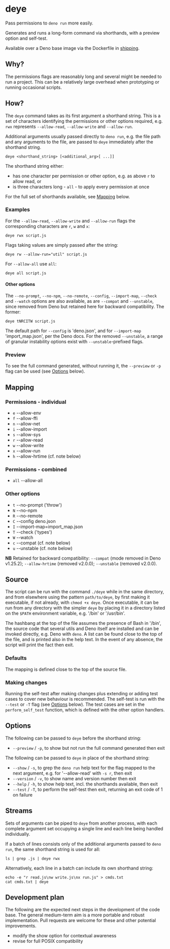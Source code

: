 # deye

Pass permissions to `deno run` more easily.

Generates and runs a long-form command via shorthands, with a preview option and self-test.

Available over a Deno base image via the Dockerfile in [shipping](https://github.com/barcek/shipping).

## Why?

The permissions flags are reasonably long and several might be needed to run a project. This can be a relatively large overhead when prototyping or running occasional scripts.

## How?

The `deye` command takes as its first argument a shorthand string. This is a set of characters identifying the permissions or other options required, e.g. `rwx` represents `--allow-read`, `--allow-write` and `--allow-run`.

Additional arguments usually passed directly to `deno run`, e.g. the file path and any arguments to the file, are passed to `deye` immediately after the shorthand string.

```
deye <shorthand_string> [<additional_arg>[ ...]]
```

The shorthand string either:

- has one character per permission or other option, e.g. as above `r` to allow read, or
- is three characters long - `all` - to apply every permission at once

For the full set of shorthands available, see [Mapping](#mapping) below.

### Examples

For the `--allow-read`, `--allow-write` and `--allow-run` flags the corresponding characters are `r`, `w` and `x`:

```shell
deye rwx script.js
```

Flags taking values are simply passed after the string:

```shell
deye rw --allow-run="util" script.js
```

For `--allow-all` use `all`:

```shell
deye all script.js
```

#### Other options

The `--no-prompt`, `--no-npm`, `--no-remote`, `--config`, `--import-map`, `--check` and `--watch` options are also available, as are `--compat` and `--unstable`, since removed from Deno but retained here for backward compatibility. The former:

```shell
deye tNRCITW script.js
```

The default path for `--config` is 'deno.json', and for `--import-map` 'import_map.json', per the Deno docs. For the removed `--unstable`, a range of granular instability options exist with `--unstable`-prefixed flags.

### Preview

To see the full command generated, without running it, the `--preview` or `-p` flag can be used (see [Options](#options) below).

## Mapping

### Permissions - individual

- `e` --allow-env
- `f` --allow-ffi
- `n` --allow-net
- `i` --allow-import
- `s` --allow-sys
- `r` --allow-read
- `w` --allow-write
- `x` --allow-run
- `h` --allow-hrtime (cf. note below)

### Permissions - combined

- `all` --allow-all

### Other options

- `t` --no-prompt ('throw')
- `N` --no-npm
- `R` --no-remote
- `C` --config deno.json
- `I` --import-map=import_map.json
- `T` --check ('types')
- `W` --watch
- `c` --compat (cf. note below)
- `u` --unstable (cf. note below)

**NB** Retained for backward compatibility: `--compat` (mode removed in Deno v1.25.2); `--allow-hrtime` (removed v2.0.0); `--unstable` (removed v2.0.0).

## Source

The script can be run with the command `./deye` while in the same directory, and from elsewhere using the pattern `path/to/deye`, by first making it executable, if not already, with `chmod +x deye`. Once executable, it can be run from any directory with the simpler `deye` by placing it in a directory listed on the `$PATH` environment variable, e.g. '/bin' or '/usr/bin'.

The hashbang at the top of the file assumes the presence of Bash in '/bin', the source code that several utils and Deno itself are installed and can be invoked directly, e.g. Deno with `deno`. A list can be found close to the top of the file, and is printed also in the help text. In the event of any absence, the script will print the fact then exit.

### Defaults

The mapping is defined close to the top of the source file.

### Making changes

Running the self-test after making changes plus extending or adding test cases to cover new behaviour is recommended. The self-test is run with the `--test` or `-T` flag (see [Options](#options) below). The test cases are set in the `perform_self_test` function, which is defined with the other option handlers.

## Options

The following can be passed to `deye` before the shorthand string:

- `--preview` / `-p`, to show but not run the full command generated then exit

The following can be passed to `deye` in place of the shorthand string:

- `--show` / `-s`, to grep the `deno run` help text for the flag mapped to the next argument, e.g. for '--allow-read' with `-s r`, then exit
- `--version` / `-v`, to show name and version number then exit
- `--help` / `-h`, to show help text, incl. the shorthands available, then exit
- `--test` / `-T`, to perform the self-test then exit, returning an exit code of 1 on failure

## Streams

Sets of arguments can be piped to `deye` from another process, with each complete argument set occupying a single line and each line being handled individually.

If a batch of lines consists only of the additional arguments passed to `deno run`, the same shorthand string is used for all:

```shell
ls | grep .js | deye rwx
```

Alternatively, each line in a batch can include its own shorthand string:

```shell
echo -e "r read.js\nw write.js\nx run.js" > cmds.txt
cat cmds.txt | deye
```

## Development plan

The following are the expected next steps in the development of the code base. The general medium-term aim is a more portable and robust implementation. Pull requests are welcome for these and other potential improvements.

- modify the show option for contextual awareness
- revise for full POSIX compatibility

